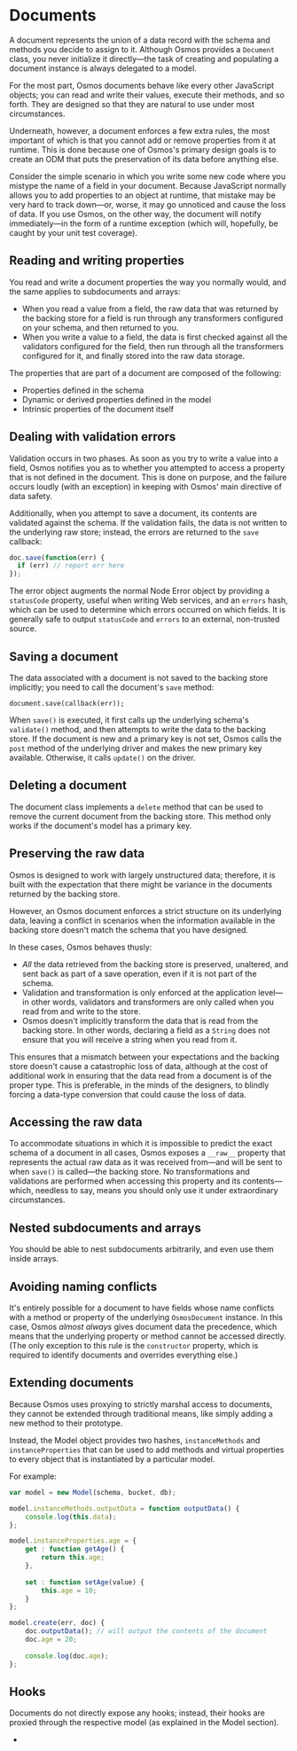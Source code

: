 # Documents

A document represents the union of a data record with the schema and methods you decide to assign to it. Although Osmos provides a `Document` class, you never initialize it directly—the task of creating and populating a document instance is always delegated to a model.

For the most part, Osmos documents behave like every other JavaScript objects; you can read and write their values, execute their methods, and so forth. They are designed so that they are natural to use under most circumstances.

Underneath, however, a document enforces a few extra rules, the most important of which is that you cannot add or remove properties from it at runtime. This is done because one of Osmos's primary design goals is to create an ODM that puts the preservation of its data before anything else.

Consider the simple scenario in which you write some new code where you mistype the name of a field in your document. Because JavaScript normally allows you to add properties to an object at runtime, that mistake may be very hard to track down—or, worse, it may go unnoticed and cause the loss of data. If you use Osmos, on the other way, the document will notify immediately—in the form of a runtime exception (which will, hopefully, be caught by your unit test coverage).

## Reading and writing properties

You read and write a document properties the way you normally would, and the same applies to subdocuments and arrays:

- When you read a value from a field, the raw data that was returned by the backing store for a field is run through any transformers configured on your schema, and then returned to you.
- When you write a value to a field, the data is first checked against all the validators configured for the field, then run through all the transformers configured for it, and finally stored into the raw data storage.

The properties that are part of a document are composed of the following:

- Properties defined in the schema
- Dynamic or derived properties defined in the model
- Intrinsic properties of the document itself

## Dealing with validation errors

Validation occurs in two phases. As soon as you try to write a value into a field, Osmos notifies you as to whether you attempted to access a property that is not defined in the document. This is done on purpose, and the failure occurs loudly (with an exception) in keeping with Osmos' main directive of data safety.

Additionally, when you attempt to save a document, its contents are validated against the schema. If the validation fails, the data is not written to the underlying raw store; instead, the errors are returned to the `save` callback:

```javascript
doc.save(function(err) {
  if (err) // report err here
});
```

The error object augments the normal Node Error object by providing a `statusCode` property, useful when writing Web services, and an `errors` hash, which can be used to determine which errors occurred on which fields. It is generally safe to output `statusCode` and `errors` to an external, non-trusted source.

## Saving a document

The data associated with a document is not saved to the backing store implicitly; you need to call the document's `save` method:

    document.save(callback(err));
    
When `save()` is executed, it first calls up the underlying schema's `validate()` method, and then attempts to write the data to the backing store. If the document is new and a primary key is not set, Osmos calls the `post` method of the underlying driver and makes the new primary key available. Otherwise, it calls `update()` on the driver.
    
## Deleting a document

The document class implements a `delete` method that can be used to remove the current document from the backing store. This method only works if the document's model has a primary key.

## Preserving the raw data

Osmos is designed to work with largely unstructured data; therefore, it is built with the expectation that there might be variance in the documents returned by the backing store.

However, an Osmos document enforces a strict structure on its underlying data, leaving a conflict in scenarios when the information available in the backing store doesn't match the schema that you have designed.

In these cases, Osmos behaves thusly:

- _All_ the data retrieved from the backing store is preserved, unaltered, and sent back as part of a save operation, even if it is not part of the schema.
- Validation and transformation is only enforced at the application level—in other words, validators and transformers are only called when you read from and write to the store.
- Osmos doesn't implicitly transform the data that is read from the backing store. In other words, declaring a field as a `String` does not ensure that you will receive a string when you read from it.

This ensures that a mismatch between your expectations and the backing store doesn't cause a catastrophic loss of data, although at the cost of additional work in ensuring that the data read from a document is of the proper type. This is preferable, in the minds of the designers, to blindly forcing a data-type conversion that could cause the loss of data.

## Accessing the raw data

To accommodate situations in which it is impossible to predict the exact schema of a document in all cases, Osmos exposes a `__raw__` property that represents the actual raw data as it was received from—and will be sent to when `save()` is called—the backing store. No transformations and validations are performed when accessing this property and its contents—which, needless to say, means you should only use it under extraordinary circumstances.

## Nested subdocuments and arrays

You should be able to nest subdocuments arbitrarily, and even use them inside arrays. 

## Avoiding naming conflicts

It's entirely possible for a document to have fields whose name conflicts with a method or property of the underlying `OsmosDocument` instance. In this case, Osmos _almost always_ gives document data the precedence, which means that the underlying property or method cannot be accessed directly. (The only exception to this rule is the `constructor` property, which is required to identify documents and overrides everything else.)

## Extending documents

Because Osmos uses proxying to strictly marshal access to documents, they cannot be extended through traditional means, like simply adding a new method to their prototype.

Instead, the Model object provides two hashes, `instanceMethods` and `instanceProperties` that can be used to add methods and virtual properties to every object that is instantiated by a particular model. 

For example:

```javascript
var model = new Model(schema, bucket, db);

model.instanceMethods.outputData = function outputData() {
    console.log(this.data);
};

model.instanceProperties.age = {
    get : function getAge() {
        return this.age;
    },
    
    set : function setAge(value) {
        this.age = 10;
    }
};

model.create(err, doc) {
    doc.outputData(); // will output the contents of the document
    doc.age = 20;
    
    console.log(doc.age);
};
```

## Hooks

Documents do not directly expose any hooks; instead, their hooks are proxied through the respective model (as explained in the Model section).

- 